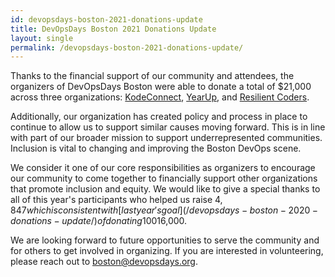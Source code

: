 ```yaml
---
id: devopsdays-boston-2021-donations-update
title: DevOpsDays Boston 2021 Donations Update
layout: single
permalink: /devopsdays-boston-2021-donations-update/
---
```


Thanks to the financial support of our community and attendees, the organizers of DevOpsDays Boston were able to donate a total of $21,000 across three organizations: [KodeConnect](http://www.kodeconnect.org/), [YearUp](http://yearup.org/), and [Resilient Coders](http://www.resilientcoders.org/).

Additionally, our organization has created policy and process in place to continue to allow us to support similar causes moving forward. This is in line with part of our broader mission to support underrepresented communities. Inclusion is vital to changing and improving the Boston DevOps scene.

We consider it one of our core responsibilities as organizers to encourage our community to come together to financially support other organizations that promote inclusion and equity. We would like to give a special thanks to all of this year's participants who helped us raise $4,847 which is consistent with [last year's goal](/devopsdays-boston-2020-donations-update/) of donating 100% of net ticket proceeds. Based on other revenue and new policy measures, we were able to more than match that with an additional ~$16,000.

We are looking forward to future opportunities to serve the community and for others to get involved in organizing. If you are interested in volunteering, please reach out to [boston@devopsdays.org](mailto:boston@devopsdays.org).
